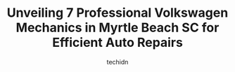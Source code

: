 ---
layout: ampstory
image: https://images.unsplash.com/photo-1636325778435-585ed877d753?ixlib=rb-4.0.3&ixid=MnwxMjA3fDB8MHxwaG90by1wYWdlfHx8fGVufDB8fHx8&auto=format&fit=crop&w=640&h=853&q=80
author: techidn
featured: false
description: When it comes to maintaining and repairing your vehicle in Myrtle Beach SC, USA, you deserve nothing but the best. Thats why the 7 best Volkswagen Mechanic in the area are here to offer the
title: Unveiling 7 Professional Volkswagen Mechanics in Myrtle Beach SC for Efficient Auto Repairs
cover:
   title: Unveiling 7 Professional Volkswagen Mechanics in Myrtle Beach SC for Efficient Auto Repairs
   subtitle: Rickpate
   background: https://images.unsplash.com/photo-1636325778435-585ed877d753?ixlib=rb-4.0.3&ixid=MnwxMjA3fDB8MHxwaG90by1wYWdlfHx8fGVufDB8fHx8&auto=format&fit=crop&w=640&h=853&q=80

pages: 
 - layout: thirds
   top: <h1>#1 Custom Care Inc</h1>
   bottom: "<p>These guys are Good!  Had our convertible top replaced last month, awesome job.   Had them redo a seat cover this month,  perfection.   Couldnt be happier with the quali</p>"
   background: https://www.knot35.com/toplist/wp-content/uploads/2023/06/best-volkswagen-mechanic-1-in-myrtle-beach-sc-1685836312.jpeg
   backgroundblur: true
 - layout: thirds
   top: <h1>#2 Archers Action Auto Service Center</h1>
   bottom: "<p>103 Gardner Lacy Rd, Myrtle Beach, SC 29579, United States</p>"
   background: https://www.knot35.com/toplist/wp-content/uploads/2023/06/best-volkswagen-mechanic-2-in-myrtle-beach-sc-1685836313.jpeg
   cta:
      link: https://www.knot35.com/toplist/unveiling-7-professional-volkswagen-mechanics-in-myrtle-beach-sc-for-efficient-auto-repairs/
      text: Unveiling 7 Professional Volkswagen Mechanics in Myrtle Beach SC for Efficient Auto Repairs
 - layout: thirds
   top: <h1>#3 EuroPro of Myrtle Beach</h1>
   bottom: "<p>108 April Gray Ln, Myrtle Beach, SC 29579, United States</p>"
   background: https://www.knot35.com/toplist/wp-content/uploads/2023/06/best-volkswagen-mechanic-3-in-myrtle-beach-sc-1685836313.jpeg
   cta:
      link: https://www.knot35.com/toplist/unveiling-7-professional-volkswagen-mechanics-in-myrtle-beach-sc-for-efficient-auto-repairs/
      text: Unveiling 7 Professional Volkswagen Mechanics in Myrtle Beach SC for Efficient Auto Repairs
 - layout: thirds
   top: <h1>#4 Autocare Services LLC</h1>
   bottom: "<p>1900-B Mr. Joe White Ave, Myrtle Beach, SC 29577, United States</p>"
   background: https://images.unsplash.com/photo-1462556791646-c201b8241a94?ixlib=rb-4.0.3&ixid=MnwxMjA3fDB8MHxwaG90by1wYWdlfHx8fGVufDB8fHx8&auto=format&fit=crop&w=640&h=853&q=80
   cta:
      link: https://www.knot35.com/toplist/unveiling-7-professional-volkswagen-mechanics-in-myrtle-beach-sc-for-efficient-auto-repairs/
      text: Unveiling 7 Professional Volkswagen Mechanics in Myrtle Beach SC for Efficient Auto Repairs
 - layout: thirds
   top: <h1>#5 Averill Automotive</h1>
   bottom: "<p>1618 Executive Ave, Myrtle Beach, SC 29577, United States</p>"
   background: https://images.unsplash.com/photo-1553949345-eb786bb3f7ba?ixlib=rb-4.0.3&ixid=MnwxMjA3fDB8MHxwaG90by1wYWdlfHx8fGVufDB8fHx8&auto=format&fit=crop&w=640&h=853&q=80
   cta:
      link: https://www.knot35.com/toplist/unveiling-7-professional-volkswagen-mechanics-in-myrtle-beach-sc-for-efficient-auto-repairs/
      text: Unveiling 7 Professional Volkswagen Mechanics in Myrtle Beach SC for Efficient Auto Repairs
 - layout: thirds
   top: <h1>#6 Turn Key Auto Repair</h1>
   bottom: "<p>1216 Port Dr, Myrtle Beach, SC 29577, United States</p>"
   background: https://images.unsplash.com/photo-1533735380053-eb8d0759b24a?ixlib=rb-4.0.3&ixid=MnwxMjA3fDB8MHxwaG90by1wYWdlfHx8fGVufDB8fHx8&auto=format&fit=crop&w=640&h=853&q=80
   cta:
      link: https://www.knot35.com/toplist/unveiling-7-professional-volkswagen-mechanics-in-myrtle-beach-sc-for-efficient-auto-repairs/
      text: Unveiling 7 Professional Volkswagen Mechanics in Myrtle Beach SC for Efficient Auto Repairs
 - layout: thirds
   top: <h1>#7 AutoCare Specialists</h1>
   bottom: "<p>562 Robert M Grissom Pkwy, Myrtle Beach, SC 29577, United States</p>"
   background: https://images.unsplash.com/photo-1510906594845-bc082582c8cc?ixlib=rb-4.0.3&ixid=MnwxMjA3fDB8MHxwaG90by1wYWdlfHx8fGVufDB8fHx8&auto=format&fit=crop&w=640&h=853&q=80
   cta:
      link: https://www.knot35.com/toplist/unveiling-7-professional-volkswagen-mechanics-in-myrtle-beach-sc-for-efficient-auto-repairs/
      text: Unveiling 7 Professional Volkswagen Mechanics in Myrtle Beach SC for Efficient Auto Repairs
 - layout: thirds
   middle: Continue reading...
   background: https://images.unsplash.com/photo-1620421680010-0766ff230392?ixlib=rb-4.0.3&ixid=MnwxMjA3fDB8MHxwaG90by1wYWdlfHx8fGVufDB8fHx8&auto=format&fit=crop&w=640&h=853&q=80
   cta:
      link: https://www.knot35.com/toplist/unveiling-7-professional-volkswagen-mechanics-in-myrtle-beach-sc-for-efficient-auto-repairs/
      text: Unveiling 7 Professional Volkswagen Mechanics in Myrtle Beach SC for Efficient Auto Repairs
      
---